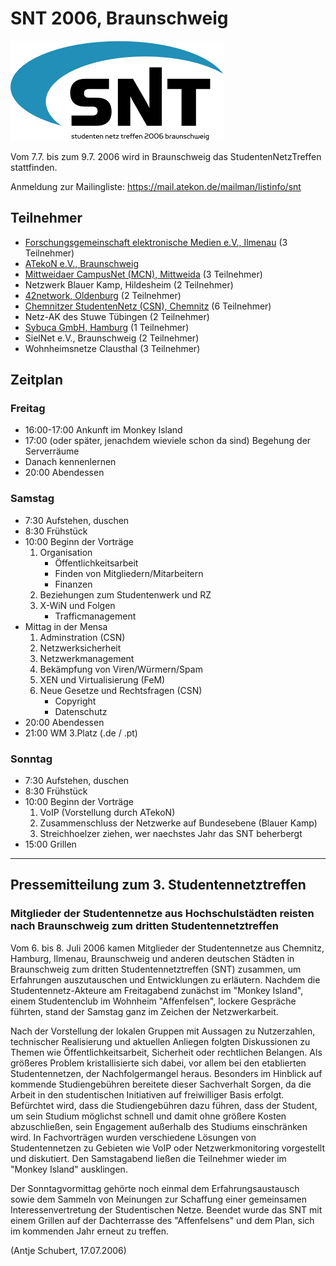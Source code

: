 # SNT 2006, Braunschweig

![snt2006.png](snt2006.png)

Vom 7.7. bis zum 9.7. 2006 wird in Braunschweig das StudentenNetzTreffen
stattfinden.

Anmeldung zur Mailingliste:
<https://mail.atekon.de/mailman/listinfo/snt>

## Teilnehmer

-   [Forschungsgemeinschaft elektronische Medien e.V.,
    Ilmenau](/studnetze/fem) (3 Teilnehmer)
-   [ATekoN e.V., Braunschweig](/studnetze/atekon)
-   [Mittweidaer CampusNet (MCN), Mittweida](/studnetze/mcn) (3
    Teilnehmer)
-   Netzwerk Blauer Kamp, Hildesheim (2 Teilnehmer)
-   [42network, Oldenburg](/studnetze/ftn) (2 Teilnehmer)
-   [Chemnitzer StudentenNetz (CSN), Chemnitz](/studnetze/csn) (6
    Teilnehmer)
-   Netz-AK des Stuwe Tübingen (2 Teilnehmer)
-   [Sybuca GmbH, Hamburg](/studnetze/sybuca) (1 Teilnehmer)
-   SielNet e.V., Braunschweig (2 Teilnehmer)
-   Wohnheimsnetze Clausthal (3 Teilnehmer)

## Zeitplan

### Freitag

-   16:00-17:00 Ankunft im Monkey Island
-   17:00 (oder später, jenachdem wieviele schon da sind) Begehung der
    Serverräume
-   Danach kennenlernen
-   20:00 Abendessen

### Samstag

-   7:30 Aufstehen, duschen
-   8:30 Frühstück
-   10:00 Beginn der Vorträge
    1.  Organisation
        -   Öffentlichkeitsarbeit
        -   Finden von Mitgliedern/Mitarbeitern
        -   Finanzen
    2.  Beziehungen zum Studentenwerk und RZ
    3.  X-WiN und Folgen
        -   Trafficmanagement
-   Mittag in der Mensa
    1.  Adminstration (CSN)
    2.  Netzwerksicherheit
    3.  Netzwerkmanagement
    4.  Bekämpfung von Viren/Würmern/Spam
    5.  XEN und Virtualisierung (FeM)
    6.  Neue Gesetze und Rechtsfragen (CSN)
        -   Copyright
        -   Datenschutz
-   20:00 Abendessen
-   21:00 WM 3.Platz (.de / .pt)

### Sonntag

-   7:30 Aufstehen, duschen
-   8:30 Frühstück
-   10:00 Beginn der Vorträge
    1.  VoIP (Vorstellung durch ATekoN)
    2.  Zusammenschluss der Netzwerke auf Bundesebene (Blauer Kamp)
    3.  Streichhoelzer ziehen, wer naechstes Jahr das SNT beherbergt
-   15:00 Grillen

------------------------------------------------------------------------

## Pressemitteilung zum 3. Studentennetztreffen
### Mitglieder der Studentennetze aus Hochschulstädten reisten nach Braunschweig zum dritten Studentennetztreffen

Vom 6. bis 8. Juli 2006 kamen Mitglieder der Studentennetze aus Chemnitz, Hamburg, Ilmenau, Braunschweig und anderen deutschen Städten in Braunschweig zum dritten Studentennetztreffen (SNT) zusammen, um Erfahrungen auszutauschen und Entwicklungen zu erläutern. Nachdem die Studentennetz-Akteure  am Freitagabend zunächst im "Monkey Island", einem Studentenclub im Wohnheim "Affenfelsen", lockere Gespräche führten, stand der Samstag ganz im Zeichen der Netzwerkarbeit.

Nach der Vorstellung der lokalen Gruppen mit Aussagen zu Nutzerzahlen, technischer Realisierung und aktuellen Anliegen folgten Diskussionen zu Themen wie Öffentlichkeitsarbeit, Sicherheit oder rechtlichen Belangen. Als größeres Problem kristallisierte sich dabei, vor allem bei den etablierten Studentennetzen, der Nachfolgermangel heraus. Besonders im Hinblick auf kommende Studiengebühren bereitete dieser Sachverhalt Sorgen, da die Arbeit in den studentischen Initiativen auf freiwilliger Basis erfolgt. Befürchtet wird, dass die Studiengebühren dazu führen, dass der Student, um sein Studium möglichst schnell und damit ohne größere Kosten abzuschließen, sein Engagement außerhalb des Studiums einschränken wird. In Fachvorträgen wurden verschiedene Lösungen von Studentennetzen zu Gebieten wie VoIP oder Netzwerkmonitoring vorgestellt und diskutiert. Den Samstagabend ließen die
Teilnehmer wieder im "Monkey Island" ausklingen.

Der Sonntagvormittag gehörte noch einmal dem Erfahrungsaustausch sowie dem Sammeln von Meinungen zur Schaffung einer gemeinsamen Interessenvertretung der Studentischen Netze. Beendet wurde das SNT mit einem Grillen auf der Dachterrasse des "Affenfelsens" und dem Plan, sich im kommenden Jahr erneut zu treffen.

(Antje Schubert, 17.07.2006)
